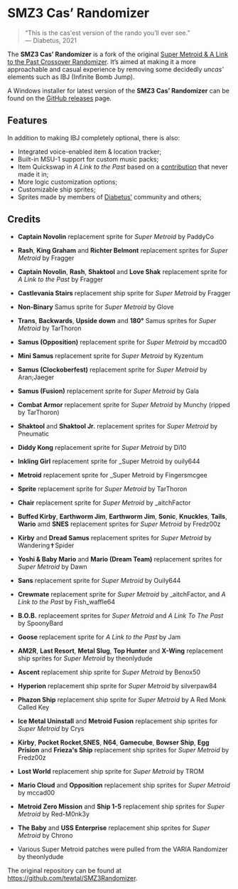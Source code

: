 # SMZ3 Cas’ Randomizer

> “This is the cas'est version of the rando you’ll ever see.” \
>— Diabetus, 2021

The **SMZ3 Cas’ Randomizer** is a fork of the original [Super Metroid & A 
Link to the Past Crossover Randomizer](https://samus.link/). It’s aimed at making 
it a more approachable and casual experience by removing some decidedly 
_uncas’_ elements such as IBJ (Infinite Bomb Jump).

A Windows installer for latest version of the **SMZ3 Cas’ Randomizer** can be 
found on the [GitHub releases] page.

## Features
In addition to making IBJ completely optional, there is also:

 - Integrated voice-enabled item & location tracker;
 - Built-in MSU-1 support for custom music packs;
 - Item Quickswap in <cite>A Link to the Past</cite> based on a [contribution] 
   that never made it in;
 - More logic customization options;
 - Customizable ship sprites;
 - Sprites made by members of [Diabetus’](https://twitch.tv/the_betus) community and others;

## Credits
- **Captain Novolin** replacement sprite for _Super Metroid_ by PaddyCo
- **Rash**, **King Graham** and **Richter Belmont** replacement sprites for _Super Metroid_ by Fragger
- **Captain Novolin**, **Rash**, **Shaktool** and **Love Shak** replacement sprite for _A Link to the Past_ by Fragger
- **Castlevania Stairs** replacement ship sprite for _Super Metroid_ by Fragger
- **Non-Binary** Samus sprite for _Super Metroid_ by Glove
- **Trans**, **Backwards**, **Upside down** and **180°** Samus sprites for _Super Metroid_ by TarThoron
- **Samus (Opposition)** replacement sprite for _Super Metroid_ by mccad00
- **Mini Samus** replacement sprite for _Super Metroid_ by Kyzentum
- **Samus (Clockoberfest)** replacement sprite for _Super Metroid_ by Aran;Jaeger
- **Samus (Fusion)** replacement sprite for _Super Metroid_ by Gala
- **Combat Armor** replacement sprite for _Super Metroid_ by Munchy (ripped by TarThoron)
- **Shaktool** and **Shaktool Jr.** replacement sprites for _Super Metroid_ by Pneumatic
- **Diddy Kong** replacement sprite for _Super Metroid_ by Di10 
- **Inkling Girl** replacement sprite for _Super Metroid by ouily644
- **Metroid** replacement sprite for _Super Metroid by Fingersmcgee
- **Sprite** replacement sprite for _Super Metroid_ by TarThoron
- **Chair** replacement sprite for _Super Metroid_ by \_aitchFactor
- **Buffed Kirby**, **Earthworm Jim**, **Earthworm Jim**, **Sonic**, **Knuckles**, **Tails**, **Wario** amd **SNES** replacement sprites for _Super Metroid_ by Fredz00z
- **Kirby** and **Dread Samus** replacement sprites for _Super Metroid_ by Wandering✝Spider
- **Yoshi & Baby Mario** and **Mario (Dream Team)** replacement sprites for _Super Metroid_ by Dawn
- **Sans** replacement sprite for _Super Metroid_ by Ouily644
- **Crewmate** replacement sprite for _Super Metroid_ by \_aitchFactor, and _A Link to the Past_ by Fish_waffle64
- **B.O.B.** replaceement sprites for _Super Metroid_ and _A Link To The Past_ by SpoonyBard
- **Goose** replacement sprite for _A Link to the Past_ by Jam
- **AM2R**, **Last Resort**, **Metal Slug**, **Top Hunter** and **X-Wing** replacement ship sprites for _Super Metroid_ by theonlydude
- **Ascent** replacement ship sprite for _Super Metroid_ by Benox50
- **Hyperion** replacement ship sprite for _Super Metroid_ by silverpaw84
- **Phazon Ship** replacement ship sprite for _Super Metroid_ by A Red Monk Called Key
- **Ice Metal Uninstall** and **Metroid Fusion** replacement ship sprites for _Super Metroid_ by Crys
- **Kirby**, **Pocket Rocket**,**SNES**, **N64**, **Gamecube**, **Bowser Ship**, **Egg Prision** and **Frieza's Ship** replacement ship sprites for _Super Metroid_ by Fredz00z
- **Lost World** replacement ship sprite for _Super Metroid_ by TROM
- **Mario Cloud** and **Opposition** replacement ship sprites for _Super Metroid_ by mccad00
- **Metroid Zero Mission** and **Ship 1-5** replacement ship sprites for _Super Metroid_ by Red-M0nk3y
- **The Baby** and **USS Enterprise** replacement ship sprites for _Super Metroid_ by Chrono

- Various Super Metroid patches were pulled from the VARIA Randomizer by theonlydude

The original repository can be found at <https://github.com/tewtal/SMZ3Randomizer>.

[contribution]: https://github.com/tewtal/alttp_sm_combo_randomizer_rom/pull/55
[GitHub releases]: https://github.com/Vivelin/SMZ3Randomizer/releases

